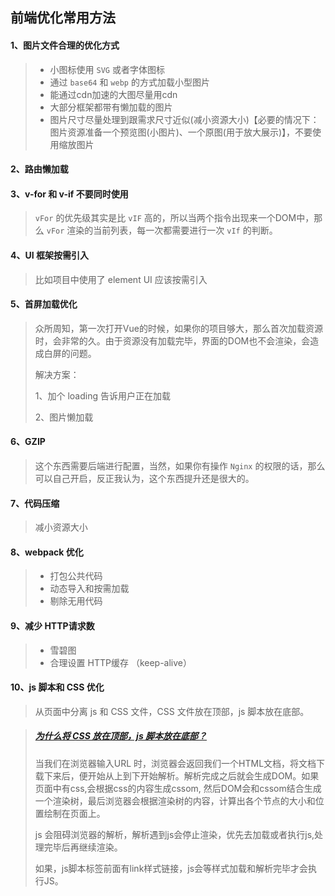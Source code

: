 ## 前端优化常用方法



#### 1、图片文件合理的优化方式

> - 小图标使用 `SVG` 或者字体图标
> - 通过 `base64` 和 `webp`  的方式加载小型图片
> - 能通过cdn加速的大图尽量用cdn
> - 大部分框架都带有懒加载的图片
> - 图片尺寸尽量处理到跟需求尺寸近似(减小资源大小)【必要的情况下：图片资源准备一个预览图(小图片)、一个原图(用于放大展示)】，不要使用缩放图片



#### 2、路由懒加载



#### 3、v-for 和 v-if 不要同时使用

> `vFor` 的优先级其实是比 `vIF` 高的，所以当两个指令出现来一个DOM中，那么 `vFor` 渲染的当前列表，每一次都需要进行一次 `vIf` 的判断。



#### 4、UI 框架按需引入

> 比如项目中使用了 element UI 应该按需引入



#### 5、首屏加载优化

> 众所周知，第一次打开Vue的时候，如果你的项目够大，那么首次加载资源时，会非常的久。由于资源没有加载完毕，界面的DOM也不会渲染，会造成白屏的问题。
>
> 解决方案：
>
> 1、加个 loading 告诉用户正在加载
>
> 2、图片懒加载



#### 6、GZIP

> 这个东西需要后端进行配置，当然，如果你有操作 `Nginx` 的权限的话，那么可以自己开启，反正我认为，这个东西提升还是很大的。



#### 7、代码压缩

> 减小资源大小



#### 8、webpack 优化

> - 打包公共代码
> - 动态导入和按需加载
> - 剔除无用代码



#### 9、减少 HTTP请求数

> - 雪碧图
> - 合理设置 HTTP缓存 （keep-alive）



#### 10、js 脚本和 CSS 优化

> 从页面中分离 js 和 CSS 文件，CSS 文件放在顶部，js 脚本放在底部。

> ##### [为什么将 CSS 放在顶部，js 脚本放在底部？](https://blog.csdn.net/qq_33505829/article/details/103419143)
>
> 当我们在浏览器输入URL 时，浏览器会返回我们一个HTML文档，将文档下载下来后，便开始从上到下开始解析。解析完成之后就会生成DOM。如果页面中有css,会根据css的内容生成cssom, 然后DOM会和cssom结合生成一个渲染树，最后浏览器会根据渲染树的内容，计算出各个节点的大小和位置绘制在页面上。
>
> js 会阻碍浏览器的解析，解析遇到js会停止渲染，优先去加载或者执行js,处理完毕后再继续渲染。
>
> 如果，js脚本标签前面有link样式链接，js会等样式加载和解析完毕才会执行JS。

